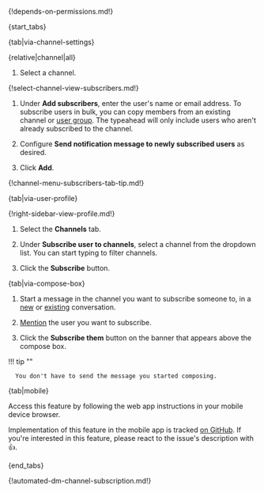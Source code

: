 {!depends-on-permissions.md!}

{start_tabs}

{tab|via-channel-settings}

{relative|channel|all}

1. Select a channel.

{!select-channel-view-subscribers.md!}

1. Under **Add subscribers**, enter the user's name or email address. To
   subscribe users in bulk, you can copy members from an existing channel or
   [user group](/help/user-groups). The typeahead will only include users who
   aren't already subscribed to the channel.

1. Configure **Send notification message to newly subscribed users** as desired.

1. Click **Add**.

{!channel-menu-subscribers-tab-tip.md!}

{tab|via-user-profile}

{!right-sidebar-view-profile.md!}

1. Select the **Channels** tab.

1. Under **Subscribe user to channels**, select a channel from the
   dropdown list. You can start typing to filter channels.

1. Click the **Subscribe** button.

{tab|via-compose-box}

1. Start a message in the channel you want to subscribe someone to, in a
   [new](/help/introduction-to-topics#how-to-start-a-new-topic) or
   [existing](/help/replying-to-messages) conversation.

1. [Mention](/help/mention-a-user-or-group#from-the-compose-box) the user you
   want to subscribe.

1. Click the **Subscribe them** button on the banner that appears above the
   compose box.

!!! tip ""

      You don't have to send the message you started composing.

{tab|mobile}

Access this feature by following the web app instructions in your
mobile device browser.

Implementation of this feature in the mobile app is tracked [on
GitHub](https://github.com/zulip/zulip-flutter/issues/1222). If
you're interested in this feature, please react to the issue's
description with 👍.

{end_tabs}

{!automated-dm-channel-subscription.md!}
